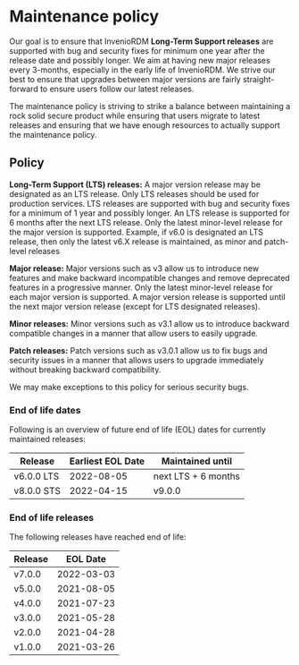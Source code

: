 # Maintenance policy

Our goal is to ensure that InvenioRDM **Long-Term Support releases** are supported with bug and security fixes for minimum one year after the release date and possibly longer.  We aim at having new major releases every 3-months, especially in the early life of InvenioRDM. We strive our best to ensure that upgrades between major versions are fairly straight-forward to ensure users follow our latest releases.

The maintenance policy is striving to strike a balance between maintaining a rock solid secure product while ensuring that users migrate to latest releases and ensuring that we have enough resources to actually support the maintenance policy.

## Policy

**Long-Term Support (LTS) releases:** A major version release may be designated as an LTS release. Only LTS releases should be used for production services. LTS releases are supported with bug and security fixes for a minimum of 1 year and possibly longer. An LTS release is supported for 6 months after the next LTS release. Only the latest minor-level release for the major version is supported. Example, if v6.0 is designated an LTS release, then only the latest v6.X release is maintained, as minor and patch-level releases

**Major release:** Major versions such as v3 allow us to introduce new features and make backward incompatible changes and remove deprecated features in a progressive manner. Only the latest minor-level release for each major version is supported. A major version release is supported until the next major version release (except for LTS designated releases).

**Minor releases:** Minor versions such as v3.1 allow us to introduce backward compatible changes in a manner that allow users to easily upgrade.

**Patch releases:** Patch versions such as v3.0.1 allow us to fix bugs and security issues in a manner that allows users to upgrade immediately without breaking backward compatibility.

We may make exceptions to this policy for serious security bugs.

### End of life dates

Following is an overview of future end of life (EOL) dates for currently maintained releases:

| Release    | Earliest EOL Date | Maintained until    |
| ---------- | ----------------- | ------------------- |
| v6.0.0 LTS | 2022-08-05        | next LTS + 6 months |
| v8.0.0 STS | 2022-04-15        | v9.0.0              |

### End of life releases

The following releases have reached end of life:

| Release | EOL Date   |
| ------- | ---------- |
| v7.0.0  | 2022-03-03 |
| v5.0.0  | 2021-08-05 |
| v4.0.0  | 2021-07-23 |
| v3.0.0  | 2021-05-28 |
| v2.0.0  | 2021-04-28 |
| v1.0.0  | 2021-03-26 |
